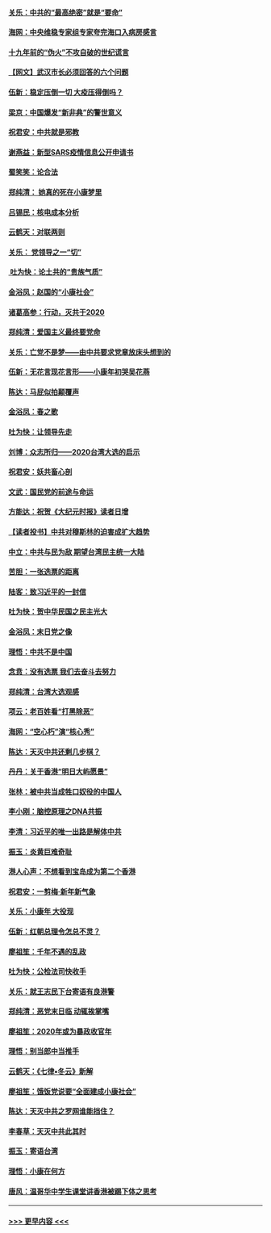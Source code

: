 #### [关乐：中共的“最高绝密”就是“要命”](../pages/nsc993/n11816946.md?t=01241001) 
#### [海网：中央维稳专家组专家夸完海口入病房感言](../pages/nsc993/n11815138.md?t=01241001) 
#### [十九年前的“伪火”不攻自破的世纪谎言](../pages/nsc993/n11813238.md?t=01241001) 
#### [【网文】武汉市长必须回答的六个问题](../pages/nsc993/n11813848.md?t=01241001) 
#### [伍新：稳定压倒一切 大疫压得倒吗？](../pages/nsc993/n11812634.md?t=01241001) 
#### [梁京：中国爆发“新非典”的警世意义](../pages/nsc993/n11812554.md?t=01241001) 
#### [祝君安：中共就是邪教](../pages/nsc993/n11812431.md?t=01241001) 
#### [谢燕益：新型SARS疫情信息公开申请书](../pages/nsc993/n11808840.md?t=01241001) 
#### [蜀笑笑：论合法](../pages/nsc993/n11808064.md?t=01241001) 
#### [郑纯清： 她真的死在小康梦里](../pages/nsc993/n11806623.md?t=01241001) 
#### [吕锡民：核电成本分析](../pages/nsc993/n11806284.md?t=01241001) 
#### [云鹤天：对联两则](../pages/nsc993/n11805957.md?t=01241001) 
#### [关乐： 党领导之一“切”](../pages/nsc993/n11804505.md?t=01241001) 
#### [ 吐为快：论土共的“贵族气质”](../pages/nsc993/n11804490.md?t=01241001) 
#### [金浴凤：赵国的“小康社会”](../pages/nsc993/n11804452.md?t=01241001) 
#### [诸葛高参：行动，灭共于2020](../pages/nsc993/n11804120.md?t=01241001) 
#### [郑纯清：爱国主义最终要党命](../pages/nsc993/n11802197.md?t=01241001) 
#### [关乐：亡党不是梦——由中共要求党章放床头想到的](../pages/nsc993/n11802156.md?t=01241001) 
#### [伍新：无花言现花言形——小康年初哭吴花燕](../pages/nsc993/n11800044.md?t=01241001) 
#### [陈达：马屁似拍颠覆声](../pages/nsc993/n11800010.md?t=01241001) 
#### [金浴凤：春之歌](../pages/nsc993/n11797687.md?t=01241001) 
#### [吐为快：让领导先走](../pages/nsc993/n11797512.md?t=01241001) 
#### [刘博：众志所归——2020台湾大选的启示](../pages/nsc993/n11796878.md?t=01241001) 
#### [祝君安：妖共畜心剖](../pages/nsc993/n11794273.md?t=01241001) 
#### [文武：国民党的前途与命运](../pages/nsc993/n11794198.md?t=01241001) 
#### [方能达：祝贺《大纪元时报》读者日增](../pages/nsc993/n11793807.md?t=01241001) 
#### [【读者投书】中共对穆斯林的迫害成扩大趋势](../pages/nsc993/n11791371.md?t=01241001) 
#### [中立：中共与民为敌 期望台湾民主统一大陆](../pages/nsc993/n11790392.md?t=01241001) 
#### [苦胆：一张选票的距离](../pages/nsc993/n11788914.md?t=01241001) 
#### [陆客：致习近平的一封信](../pages/nsc993/n11788867.md?t=01241001) 
#### [吐为快：贺中华民国之民主光大](../pages/nsc993/n11788618.md?t=01241001) 
#### [金浴凤：末日党之像](../pages/nsc993/n11787475.md?t=01241001) 
#### [理悟：中共不是中国](../pages/nsc993/n11787463.md?t=01241001) 
#### [念贲：没有选票  我们去奋斗去努力](../pages/nsc993/n11787398.md?t=01241001) 
#### [郑纯清：台湾大选观感](../pages/nsc993/n11786210.md?t=01241001) 
#### [项云：老百姓看“打黑除恶”](../pages/nsc993/n11785398.md?t=01241001) 
#### [海网：“空心朽”演“核心秀”](../pages/nsc993/n11783874.md?t=01241001) 
#### [陈达：天灭中共还剩几步棋？](../pages/nsc993/n11783719.md?t=01241001) 
#### [丹丹：关于香港“明日大屿愿景”](../pages/nsc993/n11783273.md?t=01241001) 
#### [张林：被中共当成牲口奴役的中国人](../pages/nsc993/n11782397.md?t=01241001) 
#### [李小刚：脑控原理之DNA共振](../pages/nsc993/n11780962.md?t=01241001) 
#### [李清：习近平的唯一出路是解体中共](../pages/nsc993/n11780866.md?t=01241001) 
#### [振玉：炎黄巨难奇耻](../pages/nsc993/n11779632.md?t=01241001) 
#### [港人心声：不想看到宝岛成为第二个香港](../pages/nsc993/n11778817.md?t=01241001) 
#### [祝君安：一剪梅‧新年新气象](../pages/nsc993/n11776340.md?t=01241001) 
#### [关乐：小康年 大役现](../pages/nsc993/n11774213.md?t=01241001) 
#### [伍新：红朝总理令怎总不灵？](../pages/nsc993/n11770813.md?t=01241001) 
#### [廖祖笙：千年不遇的乱政](../pages/nsc993/n11770373.md?t=01241001) 
#### [吐为快：公检法司快收手](../pages/nsc993/n11770359.md?t=01241001) 
#### [关乐：就王志民下台寄语有良港警](../pages/nsc993/n11769903.md?t=01241001) 
#### [郑纯清：恶党末日临 动辄挨掌嘴](../pages/nsc993/n11769356.md?t=01241001) 
#### [廖祖笙：2020年或为暴政收官年](../pages/nsc993/n11768216.md?t=01241001) 
#### [理悟：别当郎中当推手](../pages/nsc993/n11768243.md?t=01241001) 
#### [云鹤天：《七律▪冬云》新解](../pages/nsc993/n11768204.md?t=01241001) 
#### [廖祖笙：饿饭党说要“全面建成小康社会”](../pages/nsc993/n11767482.md?t=01241001) 
#### [陈达：天灭中共之罗网谁能挡住？](../pages/nsc993/n11767465.md?t=01241001) 
#### [李春草：天灭中共此其时](../pages/nsc993/n11767452.md?t=01241001) 
#### [振玉：寄语台湾](../pages/nsc993/n11767432.md?t=01241001) 
#### [理悟：小康在何方](../pages/nsc993/n11767394.md?t=01241001) 
#### [唐风：温哥华中学生课堂讲香港被踢下体之思考](../pages/nsc993/n11766848.md?t=01241001) 

----
#### [ >>> 更早内容 <<< ](../indexes/nsc993-earlier.md)

